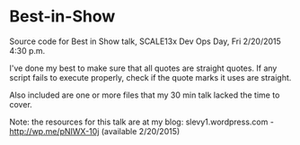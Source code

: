 # Best-in-Show
Source code for Best in Show talk, SCALE13x Dev Ops Day, Fri 2/20/2015 4:30 p.m.

I've done my best to make sure that all quotes are straight quotes.  If any script fails to execute properly, check if the quote marks it uses are straight.

Also included are one or more files that my 30 min talk lacked the time to cover.

Note: the resources for this talk are at my blog: slevy1.wordpress.com - http://wp.me/pNIWX-10j (available 2/20/2015)
